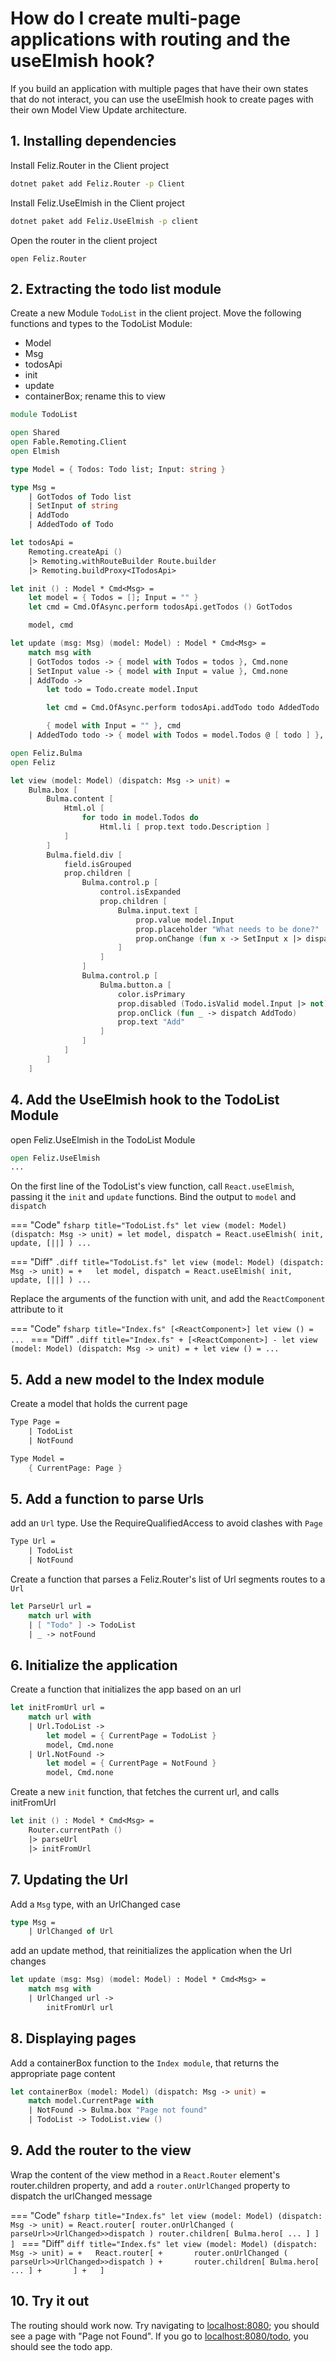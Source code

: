 ﻿# How do I create multi-page applications with routing and the useElmish hook?

If you build an application with multiple pages that have their own states that do not interact, you can use the useElmish hook to create pages with their own Model View Update architecture.

## 1. Installing dependencies

Install Feliz.Router in the Client project

```bash
dotnet paket add Feliz.Router -p Client
```

Install Feliz.UseElmish in the Client project

```bash
dotnet paket add Feliz.UseElmish -p client
```

Open the router in the client project

```
open Feliz.Router
```

## 2. Extracting the todo list module

Create a new Module `TodoList` in the client project. Move the following functions and types to the TodoList Module:

* Model
* Msg
* todosApi
* init
* update
* containerBox; rename this to view

```fsharp title="TodoList.fs"
module TodoList

open Shared
open Fable.Remoting.Client
open Elmish

type Model = { Todos: Todo list; Input: string }

type Msg =
    | GotTodos of Todo list
    | SetInput of string
    | AddTodo
    | AddedTodo of Todo

let todosApi =
    Remoting.createApi ()
    |> Remoting.withRouteBuilder Route.builder
    |> Remoting.buildProxy<ITodosApi>

let init () : Model * Cmd<Msg> =
    let model = { Todos = []; Input = "" }
    let cmd = Cmd.OfAsync.perform todosApi.getTodos () GotTodos

    model, cmd

let update (msg: Msg) (model: Model) : Model * Cmd<Msg> =
    match msg with
    | GotTodos todos -> { model with Todos = todos }, Cmd.none
    | SetInput value -> { model with Input = value }, Cmd.none
    | AddTodo ->
        let todo = Todo.create model.Input

        let cmd = Cmd.OfAsync.perform todosApi.addTodo todo AddedTodo

        { model with Input = "" }, cmd
    | AddedTodo todo -> { model with Todos = model.Todos @ [ todo ] }, Cmd.none

open Feliz.Bulma
open Feliz

let view (model: Model) (dispatch: Msg -> unit) =
    Bulma.box [
        Bulma.content [
            Html.ol [
                for todo in model.Todos do
                    Html.li [ prop.text todo.Description ]
            ]
        ]
        Bulma.field.div [
            field.isGrouped
            prop.children [
                Bulma.control.p [
                    control.isExpanded
                    prop.children [
                        Bulma.input.text [
                            prop.value model.Input
                            prop.placeholder "What needs to be done?"
                            prop.onChange (fun x -> SetInput x |> dispatch)
                        ]
                    ]
                ]
                Bulma.control.p [
                    Bulma.button.a [
                        color.isPrimary
                        prop.disabled (Todo.isValid model.Input |> not)
                        prop.onClick (fun _ -> dispatch AddTodo)
                        prop.text "Add"
                    ]
                ]
            ]
        ]
    ]
```

## 4. Add the UseElmish hook to the TodoList Module

open Feliz.UseElmish in the TodoList Module

```fsharp title="TodoList.fs"
open Feliz.UseElmish
...
```

On the first line of the TodoList's view function, call `React.useElmish`, passing it the `init` and `update` functions. Bind the output to `model` and `dispatch`

=== "Code"
    ```fsharp title="TodoList.fs"
    let view (model: Model) (dispatch: Msg -> unit) =
        let model, dispatch = React.useElmish( init, update, [||] )
        ...
    ```

=== "Diff"
    ```.diff title="TodoList.fs"
    let view (model: Model) (dispatch: Msg -> unit) =
    +   let model, dispatch = React.useElmish( init, update, [||] )
        ...
    ```

Replace the arguments of the function with unit, and add the `ReactComponent` attribute to it

=== "Code"
    ```fsharp title="Index.fs"
    [<ReactComponent>]
    let view () =
        ...
    ```
=== "Diff"
    ```.diff title="Index.fs"
    + [<ReactComponent>]
    - let view (model: Model) (dispatch: Msg -> unit) =
    + let view () =
          ...
    ```

## 5. Add a new model to the Index module

Create a model that holds the current page

```fsharp title="Index.fs"
Type Page =
    | TodoList
    | NotFound

Type Model =
    { CurrentPage: Page }
```

## 5. Add a function to parse Urls

add an `Url` type. Use the RequireQualifiedAccess to avoid clashes with `Page`

```fsharp title="Index.fs"
Type Url =
    | TodoList
    | NotFound
```

Create a function that parses a Feliz.Router's list of Url segments routes to a `Url`

```fsharp title="Index.fs"
let ParseUrl url = 
    match url with 
    | [ "Todo" ] -> TodoList
    | _ -> notFound
```

## 6. Initialize the application

Create a function that initializes the app based on an url

```fsharp title="Index.fs"
let initFromUrl url =
    match url with
    | Url.TodoList ->
        let model = { CurrentPage = TodoList }
        model, Cmd.none
    | Url.NotFound ->
        let model = { CurrentPage = NotFound }
        model, Cmd.none
```

Create a new `init` function, that fetches the current url, and calls initFromUrl

```fsharp title="Index.fs"
let init () : Model * Cmd<Msg> =
    Router.currentPath ()
    |> parseUrl
    |> initFromUrl
```
## 7. Updating the Url

Add a `Msg` type, with an UrlChanged case

```fsharp title="Index.fs"
type Msg = 
    | UrlChanged of Url
```
add an update method, that reinitializes the application when the Url changes

```fsharp title="Index.fs"
let update (msg: Msg) (model: Model) : Model * Cmd<Msg> =
    match msg with
    | UrlChanged url ->
        initFromUrl url
```

## 8. Displaying pages

Add a containerBox function to the `Index module`, that returns the appropriate page content

```fsharp title="Index.fs"
let containerBox (model: Model) (dispatch: Msg -> unit) =
    match model.CurrentPage with
    | NotFound -> Bulma.box "Page not found"
    | TodoList -> TodoList.view ()
```
## 9. Add the router to the view

Wrap the content of the view method in a `React.Router` element's router.children property, and add a `router.onUrlChanged` property to dispatch the urlChanged message

=== "Code"
    ```fsharp title="Index.fs"
    let view (model: Model) (dispatch: Msg -> unit) =
        React.router[
            router.onUrlChanged ( parseUrl>>UrlChanged>>dispatch )
            router.children[
                Bulma.hero[
                ...
                ]
            ]
        ]
    ```
=== "Diff"
    ```diff title="Index.fs"
    let view (model: Model) (dispatch: Msg -> unit) =
    +   React.router[
    +       router.onUrlChanged ( parseUrl>>UrlChanged>>dispatch )
    +       router.children[
                Bulma.hero[
                ...
                ]
    +       ]
    +   ]
    ```

## 10.  Try it out

The routing should work now. Try navigating to [localhost:8080](http://localhost:8080/); you should see a page with "Page not Found". If you go to [localhost:8080/todo](http://localhost:8080/todo), you should see the todo app.

